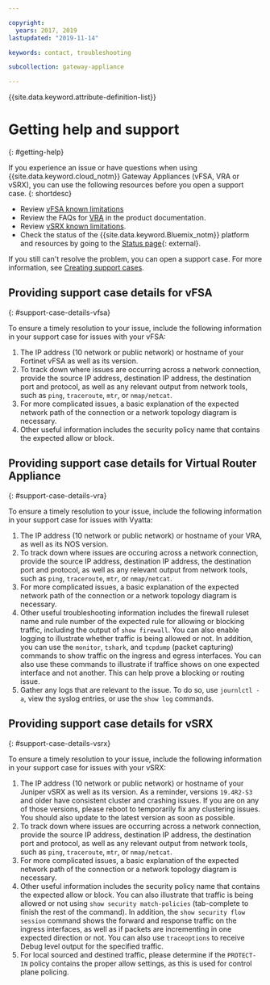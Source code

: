 ```yaml
---

copyright:
  years: 2017, 2019
lastupdated: "2019-11-14"

keywords: contact, troubleshooting

subcollection: gateway-appliance

---
```


{{site.data.keyword.attribute-definition-list}}

# Getting help and support
{: #getting-help}

If you experience an issue or have questions when using {{site.data.keyword.cloud_notm}} Gateway Appliances (vFSA, VRA or vSRX), you can use the following resources before you open a support case.
{: shortdesc}

* Review [vFSA known limitations](/docs/vfsa?topic=vfsa-known-limitations-for-ibm-cloud-vfsa)
* Review the FAQs for [VRA](/docs/gateway-appliance?topic=gateway-appliance-faqs-for-ibm-virtual-router-appliance) in the product documentation.
* Review [vSRX known limitations](/docs/gateway-appliance?topic=gateway-appliance-known-limitations-for-ibm-cloud-juniper-vsrx).
* Check the status of the {{site.data.keyword.Bluemix_notm}} platform and resources by going to the [Status page](https://cloud.ibm.com/status){: external}.

If you still can't resolve the problem, you can open a support case. For more information, see [Creating support cases](/docs/get-support?topic=get-support-open-case).

## Providing support case details for vFSA
{: #support-case-details-vfsa}

To ensure a timely resolution to your issue, include the following information in your support case for issues with your vFSA:

1. The IP address (10 network or public network) or hostname of your Fortinet vFSA as well as its version.
1. To track down where issues are occurring across a network connection, provide the source IP address, destination IP address, the destination port and protocol, as well as any relevant output from network tools, such as `ping`, `traceroute`, `mtr`, or `nmap/netcat`. 
1. For more complicated issues, a basic explanation of the expected network path of the connection or a network topology diagram is necessary.
1. Other useful information includes the security policy name that contains the expected allow or block.

## Providing support case details for Virtual Router Appliance
{: #support-case-details-vra}

To ensure a timely resolution to your issue, include the following information in your support case for issues with Vyatta:

1. The IP address (10 network or public network) or hostname of your VRA, as well as its NOS version.
1. To track down where issues are occuring across a network connection, provide the source IP address, destination IP address, the destination port and protocol, as well as any relevant output from network tools, such as `ping`, `traceroute`, `mtr`, or `nmap/netcat`. 
1. For more complicated issues, a basic explanation of the expected network path of the connection or a network topology diagram is necessary.
1. Other useful troubleshooting information includes the firewall ruleset name and rule number of the expected rule for allowing or blocking traffic, including the output of `show firewall`. You can also enable logging to illustrate whether traffic is being allowed or not. In addition, you can use the `monitor`, `tshark`, and `tcpdump` (packet capturing) commands to show traffic on the ingress and egress interfaces. You can also use these commands to illustrate if traffice shows on one expected interface and not another. This can help prove a blocking or routing issue.
1. Gather any logs that are relevant to the issue. To do so, use `journlctl -a`, view the syslog entries, or use the `show log` commands.

## Providing support case details for vSRX
{: #support-case-details-vsrx}

To ensure a timely resolution to your issue, include the following information in your support case for issues with your vSRX:

1. The IP address (10 network or public network) or hostname of your Juniper vSRX as well as its version. As a reminder, versions `19.4R2-S3` and older have consistent cluster and crashing issues. If you are on any of those versions, please reboot to temporarily fix any clustering issues. You should also update to the latest version as soon as possible.
1. To track down where issues are occurring across a network connection, provide the source IP address, destination IP address, the destination port and protocol, as well as any relevant output from network tools, such as `ping`, `traceroute`, `mtr`, or `nmap/netcat`. 
1. For more complicated issues, a basic explanation of the expected network path of the connection or a network topology diagram is necessary.
1. Other useful information includes the security policy name that contains the expected allow or block. You can also illustrate that traffic is being allowed or not using `show security match-policies` (tab-complete to finish the rest of the command). In addition, the `show security flow session` command shows the forward and response traffic on the ingress interfaces, as well as if packets are incrementing in one expected direction or not. You can also use `traceoptions` to receive Debug level output for the specified traffic. 
1. For local sourced and destined traffic, please determine if the `PROTECT-IN` policy contains the proper allow settings, as this is used for control plane policing.
